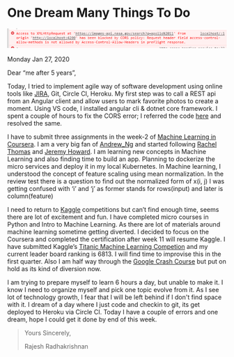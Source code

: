 # One Dream Many Things To Do
![](/images/2020-01-27-OneDreamManyThingsToDo_1801-daysToGo/media/image1.png)

Monday Jan 27, 2020

Dear “me after 5 years”,

Today, I tried to implement agile way of software development using online tools like [JIRA](https://happilypresents.atlassian.net/), Git, Circle CI, Heroku. My first step was to call a REST api from an Angular client and allow users to mark favorite photos to create a moment. Using VS code, I installed angular cli & dotnet core framework. I spent a couple of hours to fix the CORS error; I referred the code [here](https://angular.io/generated/zips/http/http.zip) and resolved the same.

I have to submit three assignments in the week-2 of [Machine Learning in Coursera](https://www.coursera.org/learn/machine-learning). I am a very big fan of [Andrew\_Ng](https://en.wikipedia.org/wiki/Andrew_Ng) and started following [Rachel Thomas](https://twitter.com/math_rachel) and [Jeremy Howard](https://twitter.com/jeremyphoward). I am learning new concepts in Machine Learning and also finding time to build an app. Planning to dockerize the micro services and deploy it in my local Kubernetes. In Machine learning, I understood the concept of feature scaling using mean normalization. In the review test there is a question to find out the normalized form of x(i, j) I was getting confused with ‘i’ and ‘j’ as former stands for rows(input) and later is column(feature)

I need to return to [Kaggle](https://www.kaggle.com/) competitions but can’t find enough time, seems there are lot of excitement and fun. I have completed micro courses in Python and Intro to Machine Learning. As there are lot of materials around machine learning sometime getting diverted. I decided to focus on the Coursera and completed the certification after week 11 will resume Kaggle. I have submitted Kaggle’s [Titanic Machine Learning Competion](https://www.kaggle.com/c/titanic) and my current leader board ranking is 6813. I will find time to improvise this in the first quarter. Also I am half way through the [Google Crash Course](https://developers.google.com/machine-learning/crash-course) but put on hold as its kind of diversion now.

I am trying to prepare myself to learn 6 hours a day, but unable to make it. I know I need to organize myself and pick one topic evolve from it. As I see lot of technology growth, I fear that I will be left behind if I don't find space with it. I dream of a day where I just code and checkin to git, its get deployed to Heroku via Circle CI. Today I have a couple of errors and one dream, hope I could get it done by end of this week.

> Yours Sincerely,
> 
> Rajesh Radhakrishnan
